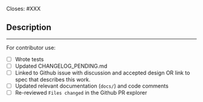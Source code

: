 <!-- < < < < < < < < < < < < < < < < < < < < < < < < < < < < < < < < < ☺
v                               ✰  Thanks for creating a PR! ✰    
v    Before smashing the submit button please review the checkboxes.
v    If a checkbox is n/a - please still include it but + a little note why
☺ > > > > > > > > > > > > > > > > > > > > > > > > > > > > > > > > >  -->

Closes: #XXX

## Description

<!-- Add a description of the changes that this PR introduces and the files that
are the most critical to review.
-->


______

For contributor use:

- [ ] Wrote tests
- [ ] Updated CHANGELOG_PENDING.md
- [ ] Linked to Github issue with discussion and accepted design OR link to spec that describes this work.
- [ ] Updated relevant documentation (`docs/`) and code comments
- [ ] Re-reviewed `Files changed` in the Github PR explorer
